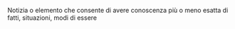 Notizia o elemento che consente di avere conoscenza più o meno esatta di fatti, situazioni, modi di essere
